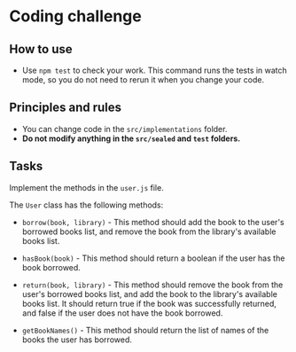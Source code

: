 # Coding challenge

## How to use

- Use `npm test` to check your work. This command runs the tests in watch mode, so you do  not need to rerun it when you change your code.

## Principles and rules

- You can change code in the `src/implementations` folder.
- **Do not modify anything in the `src/sealed` and `test` folders.**

## Tasks

Implement the methods in the `user.js` file.

The `User` class has the following methods:

- `borrow(book, library)` - This method should add the book to the user's borrowed books list, and
  remove the book from the library's available books list.


- `hasBook(book)` - This method should return a boolean if the user has the book borrowed.


- `return(book, library)` - This method should remove the book from the user's borrowed books list,
  and
  add the book to the library's available books list. It should return true if the book was successfully returned, and false if the user does not have the book borrowed.


- `getBookNames()` - This method should return the list of names of the books the user has borrowed.
